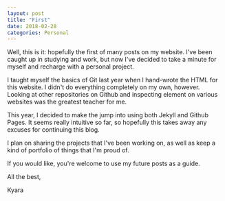 ```yaml
---
layout: post
title: "First"
date: 2018-02-28
categories: Personal
---
```


Well, this is it: hopefully the first of many posts on my website. I've been caught up in studying and work, but now I've decided to take a minute for myself and recharge with a personal project.

I taught myself the basics of Git last year when I hand-wrote the HTML for this website. I didn't do everything completely on my own, however. Looking at other repositories on Github and inspecting element on various websites was the greatest teacher for me.

This year, I decided to make the jump into using both Jekyll and Github Pages. It seems really intuitive so far, so hopefully this takes away any excuses for continuing this blog.

I plan on sharing the projects that I've been working on, as well as keep a kind of portfolio of things that I'm proud of.

If you would like, you're welcome to use my future posts as a guide.

All the best,

Kyara
